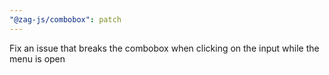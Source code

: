 ```yaml
---
"@zag-js/combobox": patch
---
```


Fix an issue that breaks the combobox when clicking on the input while the menu is open
